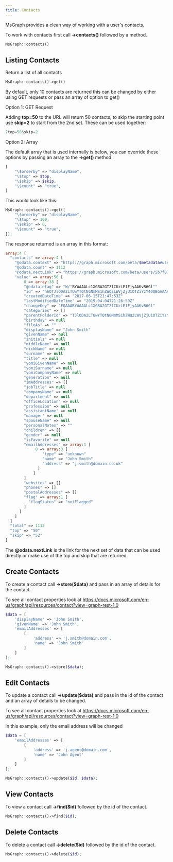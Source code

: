 ```yaml
---
title: Contacts
---
```


MsGraph provides a clean way of working with a user's contacts.

To work with contacts first call **->contacts()** followed by a method.

```php
MsGraph::contacts()
```

## Listing Contacts

Return a list of all contacts

```php
MsGraph::contacts()->get()
```

By default, only 10 contacts are returned this can be changed by either using GET requests or pass an array of option to get()

Option 1: GET Request

Adding **top=50** to the URL will return 50 contacts, to skip the starting point use **skip=2** to start from the 2nd set. These can be used together:

```php
?top=50&skip=2
```

Option 2: Array

The default array that is used internally is below, you can override these options by passing an array to the **->get()** method.

```php
[
    "\$orderby" => "displayName",
    "\$top" => $top,
    "\$skip" => $skip,
    "\$count" => "true",
]
```

This would look like this:

```php
MsGraph::contacts()->get([
    "\$orderby" => "displayName",
    "\$top" => 100,
    "\$skip" => 0,
    "\$count" => "true",
]);
```

The response returned is an array in this format:

```php
array:4 [
  "contacts" => array:4 [
    "@odata.context" => "https://graph.microsoft.com/beta/$metadata#users('5b7f8791-03a1-4b68-9ff2-5bdca45563')/contacts"
    "@odata.count" => 1112
    "@odata.nextLink" => "https://graph.microsoft.com/beta/users/5b7f8791-03a1-4b68-9ff2-5bdca45563/contacts?$orderby=displayName&$top=50&$skip=52&$count=true"
    "value" => array:50 [
        0 => array:38 [
        "@odata.etag" => "W/"BYAAAALc1XGBA2GTZfCUzLE1FjyAAKvR6Gl""
        "id" => "hhOTJlODA2LTUwYTQtNGNmMS1hZWQ2LWVjZjU1OTZiYzY4OQBGAAAAAAAbbv6dt9gvS71-sGvg9qUVBwALc1XGBA2GTZfCUzLE1FjyAAAAui-HAAALc1XGBA2GTZfCUzLE1FjyAAEEO4cvAAA="
        "createdDateTime" => "2017-06-15T21:47:53Z"
        "lastModifiedDateTime" => "2019-04-04T21:26:50Z"
        "changeKey" => "EQAAABYAAAALc1XGBA2GTZfCUzLE1FjyAAKvR6Gl"
        "categories" => []
        "parentFolderId" => "TJlODA2LTUwYTQtNGNmMS1hZWQ2LWVjZjU1OTZiYzY4OQAuAAAAAAAbbv6dt9gvS71-sGvg9qUVAQALc1XGBA2GTZfCUzLE1FjyAAAAui-HAAA="
        "birthday" => null
        "fileAs" => ""
        "displayName" => "​John Smith"
        "givenName" => null
        "initials" => null
        "middleName" => null
        "nickName" => null
        "surname" => null
        "title" => null
        "yomiGivenName" => null
        "yomiSurname" => null
        "yomiCompanyName" => null
        "generation" => null
        "imAddresses" => []
        "jobTitle" => null
        "companyName" => null
        "department" => null
        "officeLocation" => null
        "profession" => null
        "assistantName" => null
        "manager" => null
        "spouseName" => null
        "personalNotes" => ""
        "children" => []
        "gender" => null
        "isFavorite" => null
        "emailAddresses" => array:1 [
             0 => array:3 [
                "type" => "unknown"
                "name" => "John Smith"
                "address" => "j.smith@domain.co.uk"
              ]
            ]
        ]
        "websites" => []
        "phones" => []
        "postalAddresses" => []
        "flag" => array:1 [
          "flagStatus" => "notFlagged"
        ]
      ]
    ]
  ]
  "total" => 1112
  "top" => "50"
  "skip" => "52"
]
```

The **@odata.nextLink** is the link for the next set of data that can be used directly or make use of the top and skip that are returned.

## Create Contacts

To create a contact call **->store($data)** and pass in an array of details for the contact.

To see all contact properties look at https://docs.microsoft.com/en-us/graph/api/resources/contact?view=graph-rest-1.0

```php
$data = [
    'displayName' => 'John Smith',
    'givenName' => 'John Smith',
    'emailAddresses' => [
        [
            'address' => 'j.smith@domain.com',
            'name' => 'John Smith'
        ]
    ]
];

MsGraph::contacts()->store($data);
```

## Edit Contacts

To update a contact call **->update($data)** and pass in the id of the contact and an array of details to be changed.

To see all contact properties look at https://docs.microsoft.com/en-us/graph/api/resources/contact?view=graph-rest-1.0

In this example, only the email address will be changed

```php
$data = [
    'emailAddresses' => [
        [
            'address' => 'j.agent@domain.com',
            'name' => 'John Agent'
        ]
    ]
];

MsGraph::contacts()->update($id, $data);
```

## View Contacts

To view a contact call **->find($id)** followed by the id of the contact.

```php
MsGraph::contacts()->find($id);
```

## Delete Contacts

To delete a contact call **->delete($id)** followed by the id of the contact.

```php
MsGraph::contacts()->delete($id);
```






